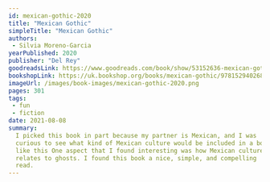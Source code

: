 ```yaml
---
id: mexican-gothic-2020
title: "Mexican Gothic"
simpleTitle: "Mexican Gothic"
authors: 
 - Silvia Moreno-Garcia 
yearPublished: 2020
publisher: "Del Rey"
goodreadsLink: https://www.goodreads.com/book/show/53152636-mexican-gothic
bookshopLink: https://uk.bookshop.org/books/mexican-gothic/9781529402681
imageUrl: /images/book-images/mexican-gothic-2020.png
pages: 301
tags: 
 - fun 
 - fiction
date: 2021-08-08
summary: 
  I picked this book in part because my partner is Mexican, and I was
  curious to see what kind of Mexican culture would be included in a book
  like this One aspect that I found interesting was how Mexican culture
  relates to ghosts. I found this book a nice, simple, and compelling
  read.
---
```



